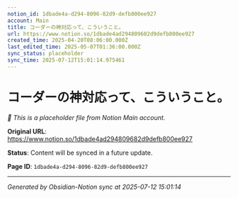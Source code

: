 ```yaml
---
notion_id: 1dbade4a-d294-8096-82d9-defb800ee927
account: Main
title: コーダーの神対応って、こういうこと。
url: https://www.notion.so/1dbade4ad294809682d9defb800ee927
created_time: 2025-04-20T08:06:00.000Z
last_edited_time: 2025-05-07T01:36:00.000Z
sync_status: placeholder
sync_time: 2025-07-12T15:01:14.975461
---
```


# コーダーの神対応って、こういうこと。

*🔄 This is a placeholder file from Notion Main account.*

**Original URL**: https://www.notion.so/1dbade4ad294809682d9defb800ee927

**Status**: Content will be synced in a future update.

**Page ID**: `1dbade4a-d294-8096-82d9-defb800ee927`

---

*Generated by Obsidian-Notion sync at 2025-07-12 15:01:14*
